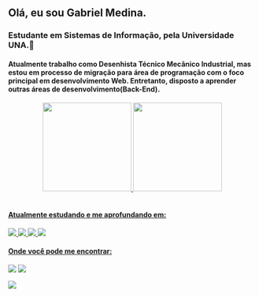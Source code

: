 ##  Olá, eu sou Gabriel Medina.

### Estudante em Sistemas de Informação, pela Universidade UNA.📖
#### Atualmente trabalho como Desenhista Técnico Mecânico Industrial, mas estou em processo de migração para área de programação com o foco principal em desenvolvimento Web. Entretanto, disposto a aprender outras áreas de desenvolvimento(Back-End).

<div align="center">
  <a href="https://github.com/gabrielmedina98">
  <img height="180em" src="https://github-readme-stats.vercel.app/api?username=gabrielmedina98&show_icons=true&theme=dracula&include_all_commits=true&count_private=true"/>
  

  
  <img height="180em" src="https://github-readme-stats.vercel.app/api/top-langs/?username=gabrielmedina98&layout=compact&langs_count=7&theme=dracula"/>
</div>
<div style="display: inline_block"><br>
  
  #### Atualmente estudando e me aprofundando em:
  
 <img src="https://img.shields.io/badge/-HTML-db6040?style=for-the-badge&logo=html5&logoColor=white">
  <img src="https://img.shields.io/badge/-CSS-536fdd?style=for-the-badge&logo=css3&logoColor=white">
  <img src="https://img.shields.io/badge/-JavaScript-eee17f?style=for-the-badge&logo=javascript&logoColor=black">
  <img src="https://img.shields.io/badge/-React-7ad8f1?style=for-the-badge&logo=react&logoColor=black">
</div>
  
  
 #### Onde você pode me encontrar:
<div> 
  <a href="https://instagram.com/gabriel_mediina" target="_blank"><img src="https://img.shields.io/badge/-Instagram-%23E4405F?style=for-the-badge&logo=instagram&logoColor=white" target="_blank"></a>
  
 <a href = "mailto:gabriel_r1998@hotmail.com">
  <img src="https://img.shields.io/badge/Microsoft_Outlook-0078D4?style=for-the-badge&logo=microsoft-outlook&logoColor=white">
  </a>  
   
  <a href="https://www.linkedin.com/in/gabriel-medina-83a504120/" target="_blank"><img src="https://img.shields.io/badge/-LinkedIn-%230077B5?style=for-the-badge&logo=linkedin&logoColor=white" target="_blank"></a> 
 

 
</div>

